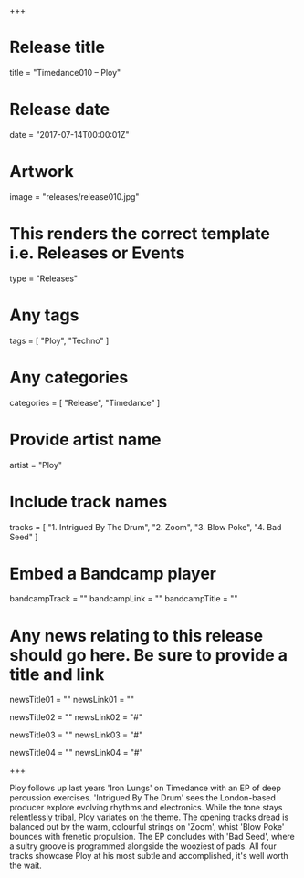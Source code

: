 +++

# Release title
title = "Timedance010 – Ploy"

# Release date
date = "2017-07-14T00:00:01Z"

# Artwork
image = "releases/release010.jpg"

# This renders the correct template i.e. Releases or Events
type = "Releases"

# Any tags
tags = [ 
	"Ploy", 
	"Techno"
]

# Any categories
categories = [ "Release", "Timedance" ]

# Provide artist name
artist = "Ploy"

# Include track names
tracks = [
	"1. Intrigued By The Drum",
	"2. Zoom",
	"3. Blow Poke",
	"4. Bad Seed"
]

# Embed a Bandcamp player
bandcampTrack = ""
bandcampLink = ""
bandcampTitle = ""

# Any news relating to this release should go here. Be sure to provide a title and link
newsTitle01 = ""
newsLink01 = ""

newsTitle02 = ""
newsLink02 = "#"

newsTitle03 = ""
newsLink03 = "#"

newsTitle04 = ""
newsLink04 = "#"

+++

<!-- Provide a summary/statement below -->
Ploy follows up last years 'Iron Lungs' on Timedance with an EP of deep percussion exercises. 'Intrigued By The Drum' sees the London-based producer explore evolving rhythms and electronics. While the tone stays relentlessly tribal, Ploy variates on the theme. The opening tracks dread is balanced out by the warm, colourful strings on 'Zoom', whist 'Blow Poke' bounces with frenetic propulsion. The EP concludes with 'Bad Seed', where a sultry groove is programmed alongside the wooziest of pads. All four tracks showcase Ploy at his most subtle and accomplished, it's well worth the wait.
